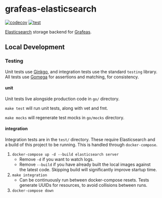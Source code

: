 # grafeas-elasticsearch

[![codecov](https://codecov.io/gh/liatrio/grafeas-elasticsearch/branch/main/graph/badge.svg)](https://codecov.io/gh/liatrio/grafeas-elasticsearch)
[![test](https://github.com/liatrio/grafeas-elasticsearch/workflows/test/badge.svg)](https://github.com/liatrio/grafeas-elasticsearch/actions?query=workflow%3Atest+branch%3Amain)

[Elasticsearch](https://www.elastic.co/elasticsearch/) storage backend for [Grafeas](https://grafeas.io/).

## Local Development

### Testing

Unit tests use [Ginkgo](http://onsi.github.io/ginkgo/), and integration tests use the standard `testing` library.
All tests use [Gomega](https://onsi.github.io/gomega/) for assertions and matching, for consistency.

#### unit

Unit tests live alongside production code in `go/` directory.

`make test` will run unit tests, along with vet and fmt.

`make mocks` will regenerate test mocks in `go/mocks` directory.

#### integration

Integration tests are in the `test/` directory.
These require Elasticsearch and a build of this project to be running.
This is handled through `docker-compose`.

1. `docker-compose up -d --build elasticsearch server`
    - Remove `-d` if you want to watch logs.
    - Remove `--build` if you have already built the local images against the latest code.
   Skipping build will significantly improve startup time.
1. `make integration`
   - Can be continuously run between docker-compose resets.
   Tests generate UUIDs for resources, to avoid collisions between runs.
1. `docker-compose down`

